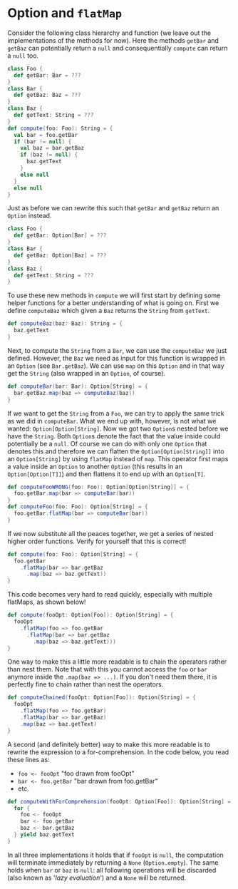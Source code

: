 # Option and `flatMap`

Consider the following class hierarchy and function (we leave out the implementations of the
  methods for now). Here the methods `getBar` and `getBaz` can potentially return a `null` and
  consequentially `compute` can return a `null` too.

```scala
class Foo {
  def getBar: Bar = ???
}
class Bar {
  def getBaz: Baz = ???
}
class Baz {
  def getText: String = ???
}
def compute(foo: Foo): String = {
  val bar = foo.getBar
  if (bar != null) {
    val baz = bar.getBaz
    if (baz != null) {
      baz.getText
    }
    else null
  }
  else null
}
```

Just as before we can rewrite this such that `getBar` and `getBaz` return an `Option` instead.

```scala
class Foo {
  def getBar: Option[Bar] = ???
}
class Bar {
  def getBaz: Option[Baz] = ???
}
class Baz {
  def getText: String = ???
}
```

To use these new methods in `compute` we will first start by defining some helper functions for a better understanding of what is going on. First we define `computeBaz` which given a `Baz` returns the `String` from `getText`.

```scala
def computeBaz(baz: Baz): String = {
  baz.getText
}
```

Next, to compute the `String` from a `Bar`, we can use the `computeBaz` we just defined. However, the `Baz` we need as input for this function is wrapped in an `Option` (see `Bar.getBaz`). We can use `map` on this `Option` and in that way get the `String` (also wrapped in an `Option`, of course).

```scala
def computeBar(bar: Bar): Option[String] = {
  bar.getBaz.map(baz => computeBaz(baz))
}
```

If we want to get the `String` from a `Foo`, we can try to apply the same trick as we did in `computeBar`. What we end up with, however, is not what we wanted: `Option[Option[String]`. Now we got two `Option`s nested before we have the `String`. Both `Option`s denote the fact that the value inside could potentially be a `null`. Of course we can do with only one `Option` that denotes this and therefore we can flatten the `Option[Option[String]]` into an `Option[String]` by using `flatMap` instead of `map`. This operator first maps a value inside an `Option` to another `Option` (this results in an `Option[Option[T]]`) and then flattens it to end up with an `Option[T]`.

```scala
def computeFooWRONG(foo: Foo): Option[Option[String]] = {
  foo.getBar.map(bar => computeBar(bar))
}
def computeFoo(foo: Foo): Option[String] = {
  foo.getBar.flatMap(bar => computeBar(bar))
}
```

If we now substitute all the peaces together, we get a series of nested higher order functions. Verify for yourself that this is correct!

```scala
def compute(foo: Foo): Option[String] = {
  foo.getBar
    .flatMap(bar => bar.getBaz
      .map(baz => baz.getText))
}
```
This code becomes very hard to read quickly, especially with multiple flatMaps, as shown below!

```scala
def compute(fooOpt: Option[Foo]): Option[String] = {
  fooOpt
    .flatMap(foo => foo.getBar
      .flatMap(bar => bar.getBaz
        .map(baz => baz.getText)))
}
```

One way to make this a little more readable is to chain the operators rather than nest them. Note that with this you cannot access the `foo` or `bar` anymore inside the `.map(baz => ...)`. If you don't need them there, it is perfectly fine to chain rather than nest the operators.

```scala
def computeChained(fooOpt: Option[Foo]): Option[String] = {
  fooOpt
    .flatMap(foo => foo.getBar)
    .flatMap(bar => bar.getBaz)
    .map(baz => baz.getText)
}
```

A second (and definitely better) way to make this more readable is to rewrite the expression to a for-comprehension. In the code below, you read these lines as:
* `foo <- fooOpt`         "foo drawn from fooOpt"
* `bar <- foo.getBar`     "bar drawn from foo.getBar"
* etc.

```scala
def computeWithForComprehension(fooOpt: Option[Foo]): Option[String] = {
  for {
    foo <- fooOpt
    bar <- foo.getBar
    baz <- bar.getBaz
  } yield baz.getText
}
```

In all three implementations it holds that if `fooOpt` is `null`, the computation will terminate immediately by returning a `None` (`Option.empty`). The same holds when `bar` or `baz` is `null`: all following operations will be discarded (also known as '*lazy evaluation*') and a `None` will be returned.
